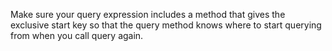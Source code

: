 Make sure your query expression includes a method that gives the exclusive start 
key so that the query method knows where
to start querying from when you call query again. 